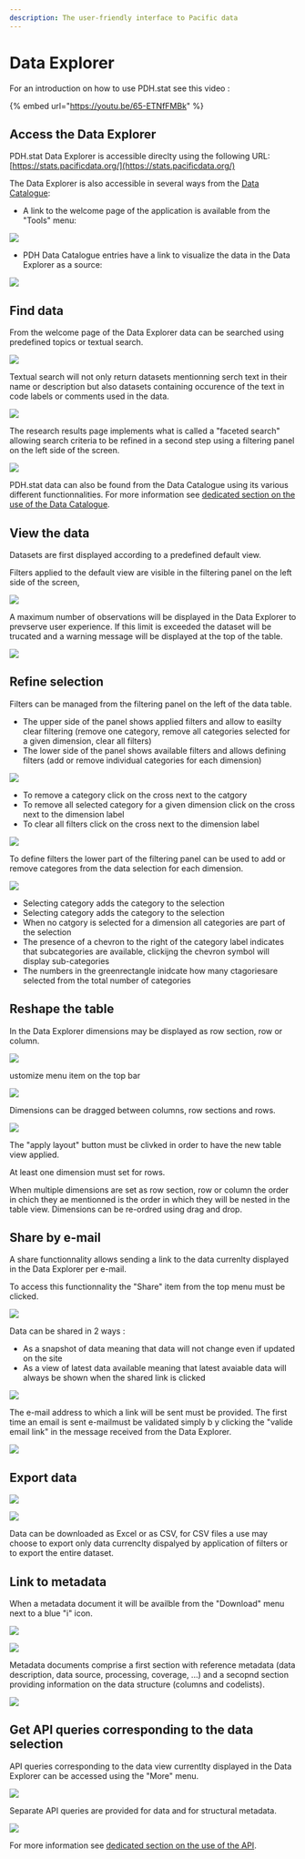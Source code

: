 ```yaml
---
description: The user-friendly interface to Pacific data
---
```


# Data Explorer

For an introduction on how to use PDH.stat see this video :

{% embed url="https://youtu.be/65-ETNfFMBk" %}

## Access the Data Explorer

PDH.stat Data Explorer is accessible direclty using the following URL: [https://stats.pacificdata.org/](https://stats.pacificdata.org/)

The Data Explorer is also accessible in several ways from the [Data Catalogue](https://pacificdata.org/):

* A link to the welcome page of the application is available from the "Tools" menu:

![](../.gitbook/assets/image%20%2824%29.png)

* PDH Data Catalogue entries have a link to visualize the data in the Data Explorer as a source:

![](../.gitbook/assets/image%20%2841%29.png)

## Find data

From the welcome page of the Data Explorer data can be searched using predefined topics or textual search.

![](../.gitbook/assets/image%20%2843%29.png)

Textual search will not only return datasets mentionning serch text in their name or description but also datasets containing occurence of the text in code labels or comments used in the data.

![](../.gitbook/assets/image%20%2839%29.png)

The research results page implements what is called a "faceted search" allowing search criteria to be refined in a second step using a filtering panel on the left side of the screen.

![](../.gitbook/assets/image%20%2827%29.png)

 PDH.stat data can also be found from the Data Catalogue using its various different functionnalities. For more information see [dedicated section on the use of the Data Catalogue](https://app.gitbook.com/@pacific-community-spc/s/pacific-data-hub/~/drafts/-MJz0A5FvX84FSq5yBMJ/catalogue).

## View the data

Datasets are first displayed according to a predefined default view.

Filters applied to the default view are visible in the filtering panel on the left side of the screen, 

![](../.gitbook/assets/image%20%2820%29.png)

A maximum number of observations will be displayed in the Data Explorer to prevserve user experience. If this limit is exceeded the dataset will be trucated and a warning message will be displayed at the top of the table.

![](../.gitbook/assets/image%20%2819%29.png)

## Refine selection

Filters can be managed from the filtering panel on the left of the data table. 

* The upper side of the panel shows applied filters and allow to easilty clear filtering \(remove one category, remove all categories selected for a given dimension, clear all filters\)
* The lower side of the panel shows available filters and allows defining filters \(add or remove individual categories for each dimension\)

![](../.gitbook/assets/image%20%2829%29.png)

* To remove a category click on the cross next to the catgory 
* To remove all selected category for a given dimension click on the cross next to the dimension label
* To clear all filters click on the cross next to the dimension label

![](../.gitbook/assets/image%20%2821%29.png)

To define filters the lower part of the filtering panel can be used to add or remove categores from the data selection for each dimension.

![](../.gitbook/assets/image%20%2840%29.png)

* Selecting category adds the category to the selection
* Selecting category adds the category to the selection
* When no catgory is selected for a dimension all categories are part of the selection
* The presence of a chevron to the right of the category label indicates that subcategories are available, clickijng the chevron symbol will display sub-categories
* The numbers in the greenrectangle inidcate how many ctagoriesare selected from the total number of categories

## Reshape the table

In the Data Explorer dimensions may be displayed as row section, row or column.

![](../.gitbook/assets/image%20%2823%29.png)

ustomize menu item on the top bar

![](../.gitbook/assets/image%20%2837%29.png)

Dimensions can be dragged between columns, row sections and rows.

![](../.gitbook/assets/image%20%2834%29.png)

The "apply layout" button must be clivked in order to have the new table view applied.

At least one dimension must set for rows.

When multiple dimensions are set as row section, row or column the order in chich they ae mentionned is the order in which they will be nested in the table view. Dimensions can be re-ordred using drag and drop.

## Share by e-mail

A share functionnality allows sending a link to the data currenlty displayed in the Data Explorer per e-mail.

To access this functionnality the "Share" item from the top menu must be clicked.

![](../.gitbook/assets/image%20%2830%29.png)

Data can be shared in 2 ways :

* As a snapshot of data meaning that data will not change even if updated on the site
* As a view of latest data available meaning that latest avaiable data will always be shown when the shared link is clicked

![](../.gitbook/assets/image%20%2816%29.png)

The e-mail address to which a link will be sent must be provided. The first time an email is sent e-mailmust be validated simply b y clicking the "valide email link" in the message received from the Data Explorer.

![](../.gitbook/assets/image%20%2828%29.png)

## Export data

![](../.gitbook/assets/image%20%2815%29.png)

![](../.gitbook/assets/image%20%2844%29.png)

Data can be downloaded as Excel or as CSV, for CSV files a use may choose to export only data currenclty dispalyed by application of filters or to export the entire dataset.

## Link to metadata

When a metadata document it will be availble from the "Download" menu next to a blue "i" icon.

![](../.gitbook/assets/image%20%2815%29.png)

![](../.gitbook/assets/image%20%2817%29.png)

Metadata documents comprise a first section with reference metadata \(data description, data source, processing, coverage, ...\) and a secopnd section providing information on the data structure \(columns and codelists\).

![](../.gitbook/assets/image%20%2835%29.png)

## Get API queries corresponding to the data selection

API queries corresponding to the data view currentlty displayed in the Data Explorer can be accessed using the "More" menu.

![](../.gitbook/assets/image%20%2838%29.png)

Separate API queries are provided for data and for structural metadata.

![](../.gitbook/assets/image%20%2826%29.png)

For more information see [dedicated section on the use of the API](https://app.gitbook.com/@pacific-community-spc/s/pacific-data-hub/~/drafts/-MJz0A5FvX84FSq5yBMJ/dotstat/api).

